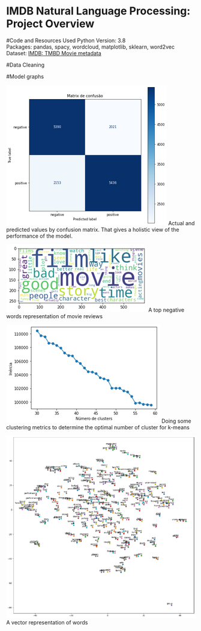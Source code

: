 # IMDB Natural Language Processing: Project Overview


#Code and Resources Used
Python Version: 3.8<br />
Packages: pandas, spacy, wordcloud, matplotlib, sklearn, word2vec<br />
Dataset: [IMDB: TMBD Movie metadata](https://www.kaggle.com/tmdb/tmdb-movie-metadata)<br />

#Data Cleaning


#Model graphs

![confusionmatrix](https://github.com/imloualvaro/ds_imdb_nlp/blob/main/images/matrix.png)
Actual and predicted values by confusion matrix. That gives a holistic view of the performance of the model.<br />

![negativewordcloud](https://github.com/imloualvaro/ds_imdb_nlp/blob/main/images/worldcloud.png)
A top negative words representation of movie reviews

![elbowmethod](https://github.com/imloualvaro/ds_imdb_nlp/blob/main/images/elbowmethod.png)
Doing some clustering metrics to determine the optimal number of cluster for k-means

![word2vec](https://github.com/imloualvaro/ds_imdb_nlp/blob/main/images/word2vec.png)
A vector representation of words